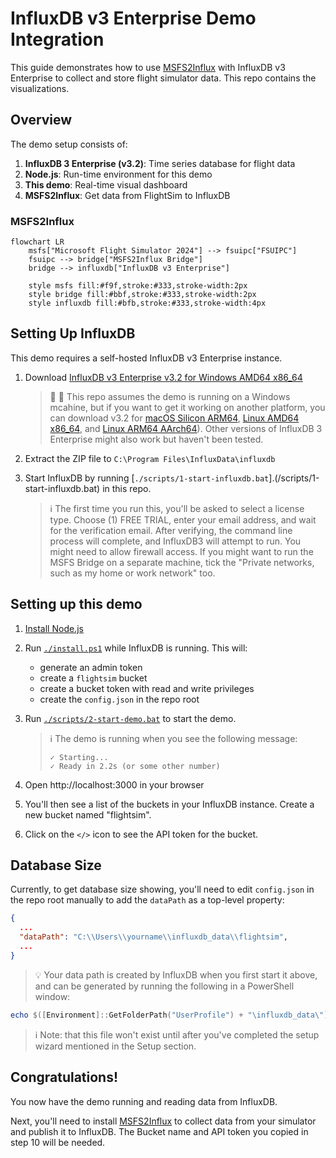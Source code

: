 # InfluxDB v3 Enterprise Demo Integration

This guide demonstrates how to use [MSFS2Influx](https://github.com/influx-demo/msfs2influxdb3-enterprise) with InfluxDB v3 Enterprise to collect and store flight simulator data. This repo contains the visualizations.

## Overview

The demo setup consists of:

1. **InfluxDB 3 Enterprise (v3.2)**: Time series database for flight data
2. **Node.js**: Run-time environment for this demo
3. **This demo**: Real-time visual dashboard
4. **MSFS2Influx**: Get data from FlightSim to InfluxDB

### MSFS2Influx

```mermaid
flowchart LR
    msfs["Microsoft Flight Simulator 2024"] --> fsuipc["FSUIPC"]
    fsuipc --> bridge["MSFS2Influx Bridge"]
    bridge --> influxdb["InfluxDB v3 Enterprise"]

    style msfs fill:#f9f,stroke:#333,stroke-width:2px
    style bridge fill:#bbf,stroke:#333,stroke-width:2px
    style influxdb fill:#bfb,stroke:#333,stroke-width:4px
```

## Setting Up InfluxDB

This demo requires a self-hosted InfluxDB v3 Enterprise instance.

1. Download [InfluxDB v3 Enterprise v3.2 for Windows AMD64 x86_64](https://dl.influxdata.com/influxdb/releases/influxdb3-enterprise-3.2.0-windows_amd64.zip)

   > 🍏 🐧 This repo assumes the demo is running on a Windows mcahine, but if you want to get it working on another platform, you can download v3.2 for [macOS Silicon ARM64](https://dl.influxdata.com/influxdb/releases/influxdb3-enterprise-3.2.0_darwin_arm64.tar.gz), [Linux AMD64 x86_64](https://dl.influxdata.com/influxdb/releases/influxdb3-enterprise-3.2.0_linux_amd64.tar.gz), and [Linux ARM64 AArch64](https://dl.influxdata.com/influxdb/releases/influxdb3-enterprise-3.2.0_linux_amd64.tar.gz)). Other versions of InfluxDB 3 Enterprise might also work but haven't been tested.

2. Extract the ZIP file to `C:\Program Files\InfluxData\influxdb`

3. Start InfluxDB by running [`./scripts/1-start-influxdb.bat`].(/scripts/1-start-influxdb.bat) in this repo.

   > ℹ️ The first time you run this, you'll be asked to select a license type. Choose (1) FREE TRIAL, enter your email address, and wait for the verification email. After verifying, the command line process will complete, and InfluxDB3 will attempt to run. You might need to allow firewall access. If you might want to run the MSFS Bridge on a separate machine, tick the "Private networks, such as my home or work network" too. 

## Setting up this demo

1. [Install Node.js](https://nodejs.org/en/download/)

2. Run [`./install.ps1`](./install.ps1) while InfluxDB is running. This will:
    - generate an admin token
    - create a `flightsim` bucket
    - create a bucket token with read and write privileges
    - create the `config.json` in the repo root

3. Run [`./scripts/2-start-demo.bat`](./scripts/2-start-demo.bat) to start the demo.

   > ℹ️ The demo is running when you see the following message:
   >  ```
   >  ✓ Starting...
   >  ✓ Ready in 2.2s (or some other number)
   >  ```

4. Open http://localhost:3000 in your browser

5. You'll then see a list of the buckets in your InfluxDB instance. Create a new bucket named "flightsim".

6. Click on the `</>` icon to see the API token for the bucket.

## Database Size

Currently, to get database size showing, you'll need to edit `config.json` in the repo root manually to add the `dataPath` as a top-level property:

```json
{
  ...
  "dataPath": "C:\\Users\\yourname\\influxdb_data\\flightsim",
  ...
}
```

> 💡 Your data path is created by InfluxDB when you first start it above, and can be generated by running the following in a PowerShell window:

```powershell
echo $([Environment]::GetFolderPath("UserProfile") + "\influxdb_data\")
```

> ℹ️ Note: that this file won't exist until after you've completed the setup wizard mentioned in the Setup section.

## Congratulations!

You now have the demo running and reading data from InfluxDB.

Next, you'll need to install [MSFS2Influx](https://github.com/influx-demo/msfs2influxdb3-enterprise) to collect data from your simulator and publish it to InfluxDB. The Bucket name and API token you copied in step 10 will be needed.
